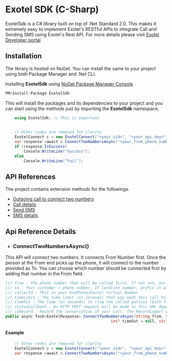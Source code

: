 # Exotel SDK (C-Sharp)

ExotelSdk is a C# library built on top of .Net Standard 2.0. This makes it extremely easy to implement Exotel's RESTful APIs to integrate Call and Sending SMS using Exotel's Rest API. For more details please visit [Exotel Developer portal](https://developer.exotel.com/) 

## Installation
The library is hosted on NuGet. You can install the same to your project using both Package Manager and .Net CLI. 

Installing **ExotelSdk** using [NuGet Package Manager Console](https://www.nuget.org/) 
```bash
PM>Install-Package ExotelSdk
```

This will install the packages and its dependencies to your project and you can start using the methods just by importing the **ExotelSdk** namespace. 

```csharp
    using ExotelSdk; // This is important
    
    
    // Other codes are removed for clarity
    ExotelConnect c = new ExotelConnect("<your_sid>", "<your_api_key>", "<your_api_token>");
    var response =await c.ConnectTwoNumbersAsync("<your_from_phone_number>", "<your_to_phone_number>", "<your_exotel_phone_number>");
    if (response.IsSuccess)
        Console.WriteLine("Success");
    else
        Console.WriteLine("Fail");
```

## API References

The project contains extension methods for the followings. 

- [Outgoing call to connect two numbers](#connecttwonumbersasync)
- [Call details](https://github.com/ssswagatss/extension-methods/blob/development/Docs/StringExtensionDocs.md)
- [Send SMS](https://github.com/ssswagatss/extension-methods/blob/development/Docs/StringExtensionDocs.md)
- [SMS details](https://github.com/ssswagatss/extension-methods/blob/development/Docs/StringExtensionDocs.md)

## Api Reference Details

* ### ConnectTwoNumbersAsync()
This API will connect two numbers. It connects From Number first. Once the person at the From end picks up the phone, it will connect to the number provided as To. You can choose which number should be connected first by adding that number in the From field.

```csharp
/// from : The phone number that will be called first. If not set, our system will try to match it with a country and make a call. If landline number, prefix it with STD code; Ex: 080XXXX2400
/// to : Your customer's phone number. If landline number, prefix it with STD code; Ex: 080XXXX2400
/// callerId : This is your ExoPhone/Exotel Virtual Number
/// timeLimit : The time limit (in seconds) that you want this call to last. The call will be cut after this time
/// timeOut : The time (in seconds) to ring the called parties (both first and second call leg)
/// statusCallback : An HTTP POST request will be made to this URL depending on what events are subscribed using ‘StatusCallbackEvents’.
/// isRecord : Record the conversation of your call. The RecordingUrl will be sent to the StatusCallback URL if this is set to 'true' and the call conversation happens.
public async Task<ExotelResponse> ConnectTwoNumbersAsync(string from, string to, string callerId, int? timeLimit = null,
                                              int? timeOut = null, string statusCallback = null, bool isRecord = true);
```
#### Example
```csharp
    // Other codes are removed for clarity
    ExotelConnect c = new ExotelConnect("<your_sid>", "<your_api_key>", "<your_api_token>");
    var response =await c.ConnectTwoNumbersAsync("<your_from_phone_number>", "<your_to_phone_number>", "<your_exotel_phone_number>");
```
